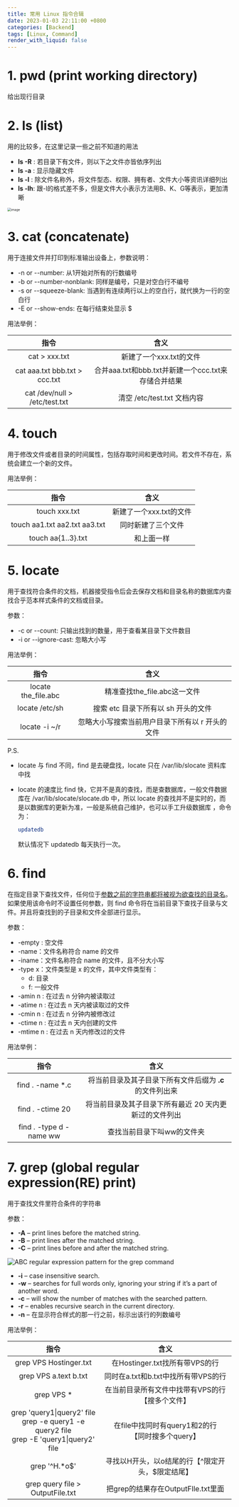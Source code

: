 ```yaml
---
title: 常用 Linux 指令合辑
date: 2023-01-03 22:11:00 +0800
categories: [Backend]
tags: [Linux, Command]
render_with_liquid: false
---
```


# 1. pwd (print working directory)

给出现行目录

# 2. ls (list)

用的比较多，在这里记录一些之前不知道的用法

- **ls -R** : 若目录下有文件，则以下之文件亦皆依序列出
- **ls -a** : 显示隐藏文件
- **ls -l** : 除文件名称外，将文件型态、权限、拥有者、文件大小等资讯详细列出
- **ls -lh**: 跟-l的格式差不多，但是文件大小表示方法用B、K、G等表示，更加清晰

<img src="https://user-images.githubusercontent.com/84035000/210376176-cec061a1-abba-473f-bc7a-221f6abf2ecf.png" alt="image" style="zoom:50%;" />

# 3. cat (concatenate)

用于连接文件并打印到标准输出设备上，参数说明：

- -n or --number: 从1开始对所有的行数编号
- -b or --number-nonblank: 同样是编号，只是对空白行不编号
- -s or --squeeze-blank: 当遇到有连续两行以上的空白行，就代换为一行的空白行
- -E or --show-ends: 在每行结束处显示 $

用法举例：

|             指令              |                        含义                         |
| :---------------------------: | :-------------------------------------------------: |
|         cat > xxx.txt         |               新建了一个xxx.txt的文件               |
| cat aaa.txt bbb.txt > ccc.txt | 合并aaa.txt和bbb.txt并新建一个ccc.txt来存储合并结果 |
| cat /dev/null > /etc/test.txt |             清空 /etc/test.txt 文档内容             |



# 4. touch

用于修改文件或者目录的时间属性，包括存取时间和更改时间。若文件不存在，系统会建立一个新的文件。

用法举例：

|             指令              |          含义           |
| :---------------------------: | :---------------------: |
|         touch xxx.txt         | 新建了一个xxx.txt的文件 |
| touch aa1.txt aa2.txt aa3.txt |   同时新建了三个文件    |
|      touch aa{1..3}.txt       |       和上面一样        |

# 5. locate

用于查找符合条件的文档，机器接受指令后会去保存文档和目录名称的数据库内查找合乎范本样式条件的文档或目录。

参数：

- -c or --count: 只输出找到的数量，用于查看某目录下文件数目
- -i or --ignore-cast: 忽略大小写

用法举例：

|        指令         |                      含义                       |
| :-----------------: | :---------------------------------------------: |
| locate the_file.abc |          精准查找the_file.abc这一文件           |
|   locate /etc/sh    |       搜索 etc 目录下所有以 sh 开头的文件       |
|    locate -i ~/r    | 忽略大小写搜索当前用户目录下所有以 r 开头的文件 |

P.S.

- locate 与 find 不同，find 是去硬盘找，locate 只在 /var/lib/slocate 资料库中找

- locate 的速度比 find 快，它并不是真的查找，而是查数据库，一般文件数据库在 /var/lib/slocate/slocate.db 中，所以 locate 的查找并不是实时的，而是以数据库的更新为准，一般是系统自己维护，也可以手工升级数据库 ，命令为：

  ```bash
  updatedb
  ```

  默认情况下 updatedb 每天执行一次。



# 6. find

在指定目录下查找文件，任何位于<u>参数之前的字符串都将被视为欲查找的目录名</u>。如果使用该命令时不设置任何参数，则 find 命令将在当前目录下查找子目录与文件。并且将查找到的子目录和文件全部进行显示。

参数：

- -empty : 空文件
- -name：文件名称符合 name 的文件
- -iname：文件名称符合 name 的文件，且不分大小写
- -type x：文件类型是 x 的文件，其中文件类型有：
  - d: 目录
  - f: 一般文件
- -amin n : 在过去 n 分钟内被读取过
- -atime n : 在过去 n 天内被读取过的文件
- -cmin n : 在过去 n 分钟内被修改过
- -ctime n : 在过去 n 天内创建的文件
- -mtime n : 在过去 n 天内修改过的文件

用法举例：

|          指令           |                           含义                           |
| :---------------------: | :------------------------------------------------------: |
|    find . -name *.c     | 将当前目录及其子目录下所有文件后缀为 **.c** 的文件列出来 |
|    find . -ctime  20    |  将当前目录及其子目录下所有最近 20 天内更新过的文件列出  |
| find . -type d -name ww |                查找当前目录下叫ww的文件夹                |

# 7. grep (global regular expression(RE) print)

用于查找文件里符合条件的字符串

参数：

- **-A** – print lines before the matched string.
- **-B** – print lines after the matched string.
- **-C** – print lines before and after the matched string.

![ABC regular expression pattern for the grep command](https://www.hostinger.com/tutorials/wp-content/uploads/sites/2/2019/02/Grep-ABC-flags.webp)

- **-i** – case insensitive search.
- **-w** – searches for full words only, ignoring your string if it’s a part of another word.
- **-c** – will show the number of matches with the searched pattern.
- **-r** – enables recursive search in the current directory.
- **-n** – 在显示符合样式的那一行之前，标示出该行的列数编号

用法举例：

|                             指令                             |                          含义                          |
| :----------------------------------------------------------: | :----------------------------------------------------: |
|                    grep VPS Hostinger.txt                    |             在Hostinger.txt找所有带VPS的行             |
|                    grep VPS a.text b.txt                     |          同时在a.txt和b.txt中找所有带VPS的行           |
|                          grep VPS *                          |    在当前目录所有文件中找带有VPS的行【搜多个文件】     |
| grep 'query1\|query2' file <br />grep -e query1 -e query2 file <br />grep -E 'query1\|query2' file | 在file中找同时有query1和2的行<br />【同时搜多个query】 |
|                        grep '^H.*o$'                         |    寻找以H开头，以o结尾的行【^限定开头，$限定结尾】    |
|               grep query file > OutputFile.txt               |           把grep的结果存在OutputFIle.txt里面           |